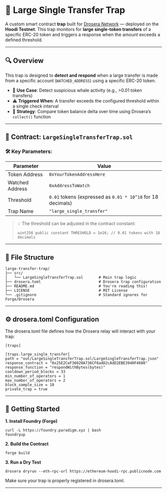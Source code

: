 # 🚨 Large Single Transfer Trap

A custom smart contract **trap** built for [Drosera Network](https://drosera.network/) — deployed on the **Hoodi Testnet**. This trap monitors for **large single-token transfers** of a specific ERC-20 token and triggers a response when the amount exceeds a defined threshold.

---

## 🔍 Overview

This trap is designed to **detect and respond** when a large transfer is made from a specific account (`WATCHED_ADDRESS`) using a specific ERC-20 token.

- 📌 **Use Case**: Detect suspicious whale activity (e.g., >0.01 token transfers)
- ⚠️ **Triggered When**: A transfer exceeds the configured threshold within a single check interval
- 🧠 **Strategy**: Compare token balance delta over time using Drosera’s `collect()` function

---

## 🧾 Contract: `LargeSingleTransferTrap.sol`

### 🛠 Key Parameters:

| Parameter         | Value                                                                 |
|------------------|------------------------------------------------------------------------|
| Token Address     | `0xYourTokenAddressHere`                                               |
| Watched Address   | `0xAddressToWatch`                                                     |
| Threshold         | `0.01` tokens (expressed as `0.01 * 10^18` for 18 decimals)            |
| Trap Name         | `"large_single_transfer"`                                              |

> 💡 The threshold can be adjusted in the contract constant:
> ```solidity
> uint256 public constant THRESHOLD = 1e16; // 0.01 tokens with 18 decimals
> ```

---

## 🔧 File Structure

```
large-transfer-trap/
├── src/
│   └── LargeSingleTransferTrap.sol       # Main trap logic
├── drosera.toml                          # Drosera trap configuration
├── README.md                             # You're reading this!
├── LICENSE                               # MIT License
└── .gitignore                            # Standard ignores for Forge/Drosera
```
---

## ⚙️ drosera.toml Configuration

The drosera.toml file defines how the Drosera relay will interact with your trap:

```
[traps]

[traps.large_single_transfer]
path = "out/LargeSingleTransferTrap.sol/LargeSingleTransferTrap.json"
response_contract = "0x25E2CeF36020A736CF8a4D2cAdD2EBE3940F4608"
response_function = "respondWithBytes(bytes)"
cooldown_period_blocks = 33
min_number_of_operators = 1
max_number_of_operators = 2
block_sample_size = 10
private_trap = true
```

---

## 🚀 Getting Started
**1. Install Foundry (Forge)**
```
curl -L https://foundry.paradigm.xyz | bash
foundryup
```
**2. Build the Contract**
```
forge build
```
**3. Run a Dry Test**
```
drosera dryrun --eth-rpc-url https://ethereum-hoodi-rpc.publicnode.com
```
Make sure your trap is properly registered in drosera.toml.

---

